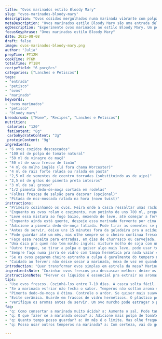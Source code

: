 ```yaml
---
title: "Ovos marinados estilo Bloody Mary"
slug: "ovos-marinados-bloody-mary"
description: "Ovos cozidos mergulhados numa marinada vibrante com polpa de tomate, vinagre, pimenta e um toque de molho inglês e raiz forte. Troquei o jalapeño por dedo-de-moça para um calor mais suave e adicionei noz-moscada ralada para um aroma diferente. A marinada ferve pra dissolver os temperos, depois, ovos vivem nessa poça saborosa por 4 dias pra absorver. Um petisco sem glúten, sem lactose, que guarda bem na geladeira até 30 dias."
metaDescription: "Ovos marinados estilo Bloody Mary são uma entrada deliciosa e inesperada, perfeita para acompanhar cervejas e cachaças."
ogDescription: "Experimente ovos marinados ao estilo Bloody Mary. Um petisco cheio de sabor, ideal para qualquer comemoração."
focusKeyphrase: "Ovos marinados estilo Bloody Mary"
date: 2025-08-08
draft: false
image: ovos-marinados-bloody-mary.png
author: "Julia"
prepTime: PT12M
cookTime: PT6M
totalTime: PT18M
recipeYield: "6 porções"
categories: ["Lanches e Petiscos"]
tags:
- "entrada"
- "petisco"
- "ovos"
- "marinado"
keywords:
- "ovos marinados"
- "petisco"
- "bloody mary"
breadcrumb: ["Home", "Recipes", "Lanches e Petiscos"]
nutrition: 
 calories: "120"
 fatContent: "8g"
 carbohydrateContent: "3g"
 proteinContent: "9g"
ingredients:
- "6 ovos cozidos descascados"
- "100 ml de polpa de tomate natural"
- "50 ml de vinagre de maçã"
- "50 ml de suco fresco de limão"
- "4 ml de molho inglês (lá fora chama Worcester)"
- "4 ml de raiz forte ralada ou ralada em pasta"
- "2,5 ml de sementes de coentro torradas (substituindo as de aipo)"
- "2,5 ml de grãos de pimenta preta inteiros"
- "3 ml de sal grosso"
- "1/2 pimenta dedo-de-moça cortada em rodelas"
- "Folhas frescas de salsão para decorar (opcional)"
- "Pitada de noz-moscada ralada na hora (novo twist)"
instructions:
- "Primeiro cozinhando os ovos. Feira onde a casca ressaltar umas rachaduras fininhas: sinal que passou do ponto, mas serve. Sempre prefiro ovos meio frescos, a casca sai mais fácil quando estão entre 7-10 dias."
- "Enquanto os ovos rolam o cozimento, num potinho de uns 700 ml, prepare a marinada. Junte a polpa, vinagre, limão, molho inglês, raiz forte, as sementes de coentro (torradas porque liberam mais aroma), pimenta em grão, sal e o toque da noz-moscada ralada."
- "Leve essa mistura ao fogo baixo, mexendo de leve, até começar a ferver. Não deixe esfriar muito. A ideia é que os temperos soltem seus aromas logo, e o vinagre misture com o calor pra incorporar tudo."
- "Enquanto ainda está quente, despeje essa marinada fervente por cima dos ovos colocados no pote. A imersão deve ser completa, os ovos não podem ficar expostos ao ar senão endurecem demais na borda."
- "Adicione a pimenta dedo-de-moça fatiada. Pode tirar as sementes se prefere mais suave, deixo com pra puxar um calor. Feche o pote, cubra e guarde na geladeira por pelo menos 4 dias. O aroma vai ficando intenso, a textura do ovo muda – aquele branco fica firme mas suculento."
- "Antes de servir, deixe uns 15 minutos fora da geladeira pra a acidez amansar um pouco no paladar. O método original recomenda 3 dias, comigo 4 já deu diferença boa. Se deixar mais, cuidado pra não amargar ou virar vinagre demais."
- "Pode guardar até um mês, mas olhe sempre se o cheiro continua fresco – se estiver estranho, descarte. Faço um teste rompendo um ovo antes de servir pra checar sabor e textura; já salvou festa algumas vezes."
- "Faço essa receita para entradas, em dias de churrasco ou cervejada, combina muito com cervejas artesanais e cachaças mais brutas. A raiz forte, que substitui a raifort, traz aquele ar picante típico do Bloody Mary, e a noz-moscada faz um fundo aromático inesperado mas agradável."
- "Uma dica pra quem não tem molho inglês: misture molho de soja com um pouco de catchup e umas gotinhas de limão pra aproximar o sabor."
- "Outro truque, se tirar a polpa e quiser algo mais leve, pode usar tomate pelado triturado, ajustando o sal."
- "Sempre faço numa jarra de vidro com tampa hermética pra nada vazar cheiro na geladeira."
- "Se os ovos pegarem cheiro estranho a culpa é geralmente do tempero não fresco ou mala conservação – abrir o pote e cheirar sempre ajudam."
- "Cuidado ao ferver: não deixe secar a marinada, mexa de vez em quando pra dispersar o calor e dissolver os sólidos ."
introduction: "Quer transformar ovos simples em estrela da mesa? Marinar ovos no Bloody Mary é esse truque dos bastidores da cozinha. Peguei uma receita tradicional francesa, mexi nos temperos pra combinar com o nosso paladar brasileiro – introduzi o dedo-de-moça, que equilibra o ardor sem exagerar, e adicionei a noz-moscada. O vinagre de maçã substitui o de vinho branco por ser mais fácil encontrar e ter sabor mais suave. A chave? Calor e tempo – a marinada precisa começar quente para ativar os sabores e os ovos absorverem com calma na geladeira até a textura ficar cremosa. Serve de entrada, tira-gosto, até acompanhamento para cerveja."
ingredientsNote: "Cozinhar ovos frescos pra descascar melhor: deixe-os uns dias na geladeira antes, assim a casca solta fácil. Escolha tomates maduros ou pela polpa natural para não ficar artificial. A pimenta dedo-de-moça é substituta do jalapeño – adapta melhor ao gosto daqui, mas quem curte mais quente pode caprichar no jalapeño mesmo. Sementes de coentro ao invés das de aipo pra dar outro toque aromático, já que aipo nem sempre é fácil. Raiz forte pode ser fresca ralada ou pasta pronta, cuidado pra não exagerar que ela domina. Molho inglês é base, mas mistura com molho shoyu e limão em falta dá jeito. Pode-se usar glass jars, potes herméticos, garanta que o líquido cobre o ovo, senão resseca. Sal grosso dispersa melhor que refinado. Se usar vinagre forte demais, equilibrar com mais suco de limão."
instructionsNote: "Ferver os líquidos é essencial pra extrair os aromas das sementes e misturar bem os sabores. A ideia não é cozinhar ovos mais, mas preparar uma marinada viva, quente e ativa. Coloque os ovos ainda quentes ou pelo menos em temperatura ambiente para não correr o risco de choque térmico que estoure a casca. Ao despejar a marinada, preste atenção em quanto líquido cobre os ovos; use uma espátula para distribuir pimenta e temperos. O tempo na geladeira é importante; observe a mudança na cor do ovo, o branco fica mais translúcido e o sabor muda. Deixe pernas para manusear com cuidado, uns dias são suficientes pra provocar magia. Abra de vez em quando pra olhar se tudo está em equilíbrio, mexa os ovos devagar para refrescar sabores. Ideal servir em temperatura ambiente. Guardar por tempo longo exige higiene impecável. Não reutilize marinada! Se quiser turbinar o sabor adicione uma folha de louro ou anis estrelado no início da fervura para notas extras."
tips:
- "Use ovos frescos. Cozinhá-los entre 7-10 dias. A casca solta fácil. O resultado é cozido mas macio. Olhe para as rachaduras, sinal de cozido demais."
- "Se a marinada esfriar não fecha o sabor. Temperos não soltam aroma sem calor. Mexa sempre. Ervas podem mudar o tempo de marinada também."
- "Pimenta dedo-de-moça é ótima. Controle o ardor. Se quiser mais suave, retire as sementes. Pode usar jalapeño também, mas é mais quente."
- "Evite cerâmica. Guarde em frascos de vidro herméticos. O plástico pode reter odores. E sempre cubra os ovos completamente com a marinada."
- "Verifique os aromas antes de servir. Um ovo murcho pode estragar o prato. O cheiro deve ser fresco, qualquer estranheza é sinal de aviso."
faq:
- "q: Como consertar a marinada muito ácida? a: Aumente o sal. Pode também adicionar um pouco de açúcar. Cuidado que não deve exagerar. Prove sempre."
- "q: O que fazer se a marinada secou? a: Adicione mais polpa de tomate ou vinagre. Mexa bem e esquente de novo. É importante que tudo fique coberto."
- "q: Quanto tempo posso guardar? a: Um mês é o limite. Mas olhe frequentemente. Cheiro mudou? Descarte. Segurança é prioridade aqui."
- "q: Posso usar outros temperos na marinada? a: Com certeza, vai do gosto. Mas atenção com especiarias muito fortes. De leve em leve é melhor."

---
```

